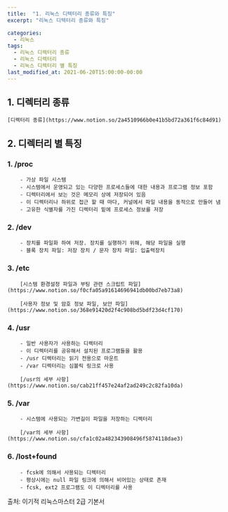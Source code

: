 ```yaml
---
title:  "1. 리눅스 디텍터리 종류와 특징"
excerpt: "리눅스 디텍터리 종류와 특징"

categories:
  - 리눅스
tags:
  - 리눅스 디렉터리 종류
  - 리눅스 디렉터리
  - 리눅스 디렉터리 별 특징
last_modified_at: 2021-06-20T15:00:00-00:00
---
```


## 1. 디렉터리 종류

    [디렉터리 종류](https://www.notion.so/2a4510966b0e41b5bd72a361f6c84d91)

## 2. 디렉터리 별 특징
### 1. /proc
        - 가상 파일 시스템
        - 시스템에서 운영되고 있는 다양한 프로세스들에 대한 내용과 프로그램 정보 포함
        - 디렉터리에서 보는 것은 메모리 상에 저장되어 있음
        - 이 디렉터리나 하위로 접근 할 때 마다, 커널에서 파일 내용을 동적으로 만들어 냄
        - 고유한 식별자를 가진 디렉터리 밑에 프로세스 정보를 저장

### 2. /dev
        - 장치를 파일화 하여 저장. 장치를 실행하기 위해, 해당 파일을 실행
        - 블록 장치 파일: 저장 장치 / 문자 장치 파일: 입출력장치

### 3. /etc

        [시스템 환경설정 파일과 부팅 관련 스크립트 파일](https://www.notion.so/f0cfa05a91614696941db00bd7eb73a8)

        [사용자 정보 및 암호 정보 파일, 보안 파일](https://www.notion.so/368e91420d2f4c908bd5bdf23d4cf170)

### 4. /usr
        - 일반 사용자가 사용하는 디렉터리
        - 이 디렉터리를 공유해서 설치된 프로그램들을 활용
        - /usr 디렉터리는 읽기 전용으로 마운트
        - /var 디렉터리는 심볼릭 링크로 사용

        [/usr의 세부 사항](https://www.notion.so/cab21ff457e24af2ad249c2c82fa10da)

### 5. /var
        - 시스템에 사용되는 가변길이 파일을 저장하는 디렉터리

        [/var의 세부 사항](https://www.notion.so/cfa1c02a482343908496f5874118dae3)

### 6. /lost+found
        - fcsk에 의해서 사용되는 디렉터리
        - 평상시에는 null 파일 링크에 의해서 비어있는 상태로 존재
        - fcsk, ext2 프로그램도 이 디렉터리를 사용

출처: 이기적 리눅스마스터 2급 기본서
